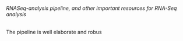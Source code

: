 ###### RNASeq-analysis pipeline, and other important resources for RNA-Seq analysis

The pipeline is well elaborate and robus

